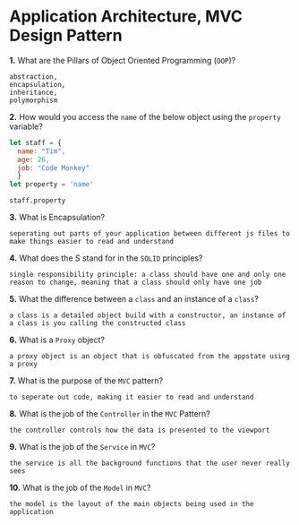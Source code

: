 # Application Architecture, MVC Design Pattern

**1.** What are the Pillars of Object Oriented Programming (`OOP`)?
<!-- enter you answer in the space below -->
```
abstraction,
encapsulation,
inheritance,
polymorphism
```
**2.** How would you access the `name` of the below object using the `property` variable?
```js
let staff = {
  name: "Tim",
  age: 26,
  job: "Code Monkey"
  }
let property = 'name'
```
<!-- enter you answer in the space below -->
```
staff.property
```
**3.** What is Encapsulation?
<!-- enter you answer in the space below -->
```
seperating out parts of your application between different js files to make things easier to read and understand
```
**4.** What does the S stand for in the `SOLID` principles?
<!-- enter you answer in the space below -->
```
single responsibility principle: a class should have one and only one reason to change, meaning that a class should only have one job
```
**5.** What the difference between a `class` and an instance of a `class`?
<!-- enter you answer in the space below -->
```
a class is a detailed object build with a constructor, an instance of a class is you calling the constructed class
```
**6.** What is a `Proxy` object?
<!-- enter you answer in the space below -->
```
a proxy object is an object that is obfuscated from the appstate using a proxy
```

**7.** What is the purpose of the `MVC` pattern?
<!-- enter you answer in the space below -->
```
to seperate out code, making it easier to read and understand
```
**8.** What is the job of the `Controller` in the `MVC` Pattern?
<!-- enter you answer in the space below -->
```
the controller controls how the data is presented to the viewport
```

**9.** What is the job of the `Service` in `MVC`?
<!-- enter you answer in the space below -->
```
the service is all the background functions that the user never really sees
```
**10.** What is the job of the `Model` in `MVC`?
<!-- enter you answer in the space below -->
```
the model is the layout of the main objects being used in the application
```
